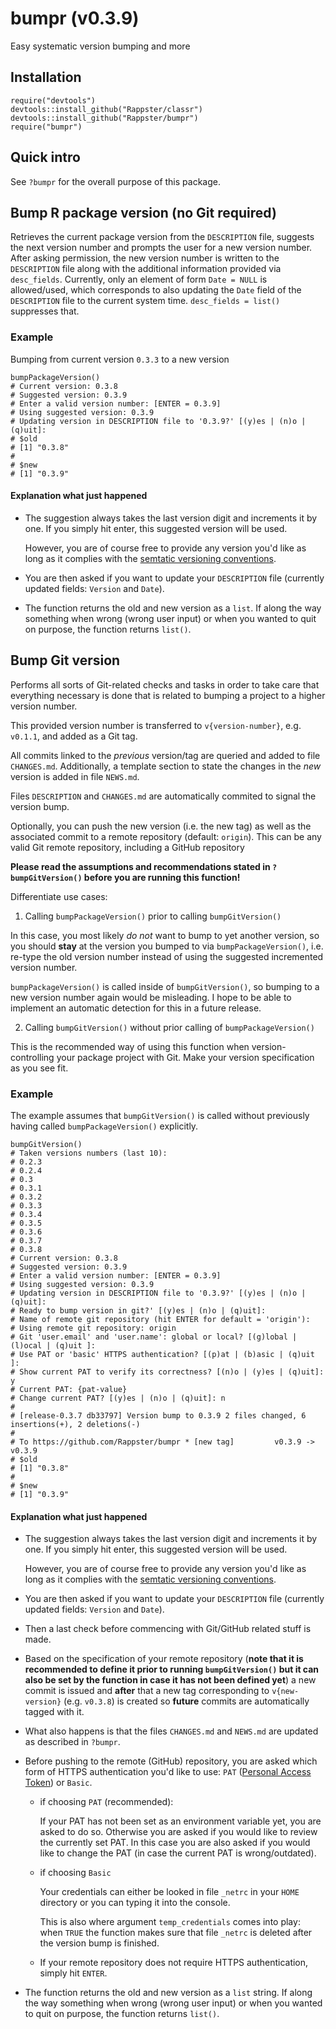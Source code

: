 bumpr (v0.3.9)
======

Easy systematic version bumping and more

## Installation

```
require("devtools")
devtools::install_github("Rappster/classr")
devtools::install_github("Rappster/bumpr")
require("bumpr")
```

## Quick intro

See `?bumpr` for the overall purpose of this package.

## Bump R package version (no Git required)

Retrieves the current package version from the `DESCRIPTION` file,
suggests the next version number and prompts the user for a new 
version number. After asking permission, the new version number is 
written to the `DESCRIPTION` file along with the additional
information provided via `desc_fields`. Currently, only 
an element of form `Date = NULL` is allowed/used, which 
corresponds to also updating the `Date` field of the 
`DESCRIPTION` file to the current system time. `desc_fields = list()` suppresses that.

### Example

Bumping from current version `0.3.3` to a new version

```
bumpPackageVersion()
# Current version: 0.3.8
# Suggested version: 0.3.9
# Enter a valid version number: [ENTER = 0.3.9] 
# Using suggested version: 0.3.9
# Updating version in DESCRIPTION file to '0.3.9?' [(y)es | (n)o | (q)uit]: 
# $old
# [1] "0.3.8"
# 
# $new
# [1] "0.3.9"
```

#### Explanation what just happened

- The suggestion always takes the last version digit and increments it by one.
If you simply hit enter, this suggested version will be used. 

  However, you are of course free to provide any version you'd like as long as
it complies with the [semtatic versioning conventions](http://semver.org/).

- You are then asked if you want to update your `DESCRIPTION` file (currently updated fields: `Version` and `Date`).

- The function returns the old and new version as a `list`. If
along the way something when wrong (wrong user input) or when you wanted to quit on purpose, the function returns `list()`.

## Bump Git version 

Performs all sorts of Git-related checks and tasks in order to take care
that everything necessary is done that is related to bumping a project
to a higher version number.
 
This provided version number is transferred to `v{version-number}`,
e.g. `v0.1.1`, and added as a Git tag. 

All commits linked to the *previous* version/tag are queried and added
to file `CHANGES.md`. Additionally, a template section to state the 
changes in the *new* version is added in file `NEWS.md`.

Files `DESCRIPTION` and `CHANGES.md` are automatically 
commited to signal the version bump.

Optionally, you can push the new version (i.e. the new tag) as well 
as the associated commit to a remote repository (default: `origin`).
This can be any valid Git remote repository, including a GitHub
repository

**Please read the assumptions and recommendations stated in `?bumpGitVersion()`
before you are running this function!**

Differentiate use cases:

1. Calling `bumpPackageVersion()` prior to calling `bumpGitVersion()`

  In this case, you most likely *do not*  want to bump to yet another version, so you should **stay** at the version you bumped to via `bumpPackageVersion()`, i.e. re-type the old version number instead of using the suggested incremented version number.

  `bumpPackageVersion()` is called inside of `bumpGitVersion()`, so bumping to a new version number again would be misleading. I hope to be able to implement an automatic detection for this in a future release.

2. Calling `bumpGitVersion()` without prior calling of `bumpPackageVersion()`

  This is the recommended way of using this function when version-controlling your package project with Git. Make your version specification as you see fit.

### Example

The example assumes that `bumpGitVersion()` is called without previously having called `bumpPackageVersion()` explicitly.

```
bumpGitVersion()
# Taken versions numbers (last 10): 
# 0.2.3
# 0.2.4
# 0.3
# 0.3.1
# 0.3.2
# 0.3.3
# 0.3.4
# 0.3.5
# 0.3.6
# 0.3.7
# 0.3.8
# Current version: 0.3.8
# Suggested version: 0.3.9
# Enter a valid version number: [ENTER = 0.3.9] 
# Using suggested version: 0.3.9
# Updating version in DESCRIPTION file to '0.3.9?' [(y)es | (n)o | (q)uit]: 
# Ready to bump version in git?' [(y)es | (n)o | (q)uit]: 
# Name of remote git repository (hit ENTER for default = 'origin'): 
# Using remote git repository: origin
# Git 'user.email' and 'user.name': global or local? [(g)lobal | (l)ocal | (q)uit ]: 
# Use PAT or 'basic' HTTPS authentication? [(p)at | (b)asic | (q)uit ]: 
# Show current PAT to verify its correctness? [(n)o | (y)es | (q)uit]: y
# Current PAT: {pat-value}
# Change current PAT? [(y)es | (n)o | (q)uit]: n
# 
# [release-0.3.7 db33797] Version bump to 0.3.9 2 files changed, 6 insertions(+), 2 deletions(-)
# 
# To https://github.com/Rappster/bumpr * [new tag]         v0.3.9 -> v0.3.9
# $old
# [1] "0.3.8"
# 
# $new
# [1] "0.3.9"
```

#### Explanation what just happened

- The suggestion always takes the last version digit and increments it by one.
If you simply hit enter, this suggested version will be used. 

  However, you are of course free to provide any version you'd like as long as
it complies with the [semtatic versioning conventions](http://semver.org/).

- You are then asked if you want to update your `DESCRIPTION` file (currently updated fields: `Version` and `Date`).

- Then a last check before commencing with Git/GitHub related stuff is made.

- Based on the specification of your remote repository (**note that it is recommended to define it prior to running `bumpGitVersion()` but it can also be set by the function in case it has not been defined yet**) a new commit
is issued and **after** that a new tag corresponding to `v{new-version}` (e.g. `v0.3.8`) is created so **future** commits are automatically tagged with it.

- What also happens is that the files `CHANGES.md` and `NEWS.md` are updated
  as described in `?bumpr`.

- Before pushing to the remote (GitHub) repository, you are asked which form of HTTPS authentication you'd like to use: `PAT` ([Personal Access Token](https://github.com/blog/1509-personal-api-tokens)) or `Basic`.

  - if choosing `PAT` (recommended):
  
    If your PAT has not been set as an environment variable yet, you are asked to do so. Otherwise you are asked if you would like to review the currently set PAT. In this case you are also asked if you would like to change the PAT (in case the current PAT is wrong/outdated).
  
  - if choosing `Basic`
  
    Your credentials can either be looked in file `_netrc` in your `HOME` directory or you can typing it into the console. 

    This is also where argument `temp_credentials` comes into play: when `TRUE`
  the function makes sure that file `_netrc` is deleted after the version bump is
  finished.

  - If your remote repository does not require HTTPS authentication, simply hit `ENTER`.

- The function returns the old and new version as a `list` string. If
along the way something when wrong (wrong user input) or when you wanted to quit on purpose, the function returns `list()`.
